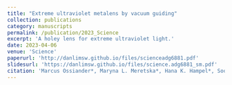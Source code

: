 ```yaml
---
title: "Extreme ultraviolet metalens by vacuum guiding"
collection: publications
category: manuscripts
permalink: /publication/2023_Science
excerpt: 'A holey lens for extreme ultraviolet light.'
date: 2023-04-06
venue: 'Science'
paperurl: 'http://danlimsw.github.io/files/scienceadg6881.pdf'
slidesurl: 'https://danlimsw.github.io/files/science.adg6881_sm.pdf'
citation: 'Marcus Ossiander*, Maryna L. Meretska*, Hana K. Hampel*, Soon Wei Daniel Lim, Nico Knefz, Thomas Jauk, Federico Capasso, Martin Schultze, Extreme ultraviolet metalens by vacuum guiding, <i>Science</i> <b>380</b>(6640), 59-63 (2023).'
---
```


